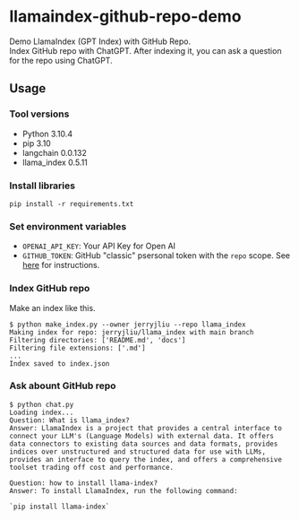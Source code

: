 # llamaindex-github-repo-demo

Demo LlamaIndex (GPT Index) with GitHub Repo.  
Index GitHub repo with ChatGPT. After indexing it, you can ask a question for the repo using ChatGPT.

## Usage

### Tool versions

- Python 3.10.4
- pip 3.10
- langchain 0.0.132
- llama_index 0.5.11

### Install libraries

```
pip install -r requirements.txt
```

### Set environment variables

- `OPENAI_API_KEY`: Your API Key for Open AI
- `GITHUB_TOKEN`: GitHub "classic" psersonal token with the `repo` scope. See [here](https://docs.github.com/en/authentication/keeping-your-account-and-data-secure/creating-a-personal-access-token) for instructions.

### Index GitHub repo

Make an index like this.

```
$ python make_index.py --owner jerryjliu --repo llama_index
Making index for repo: jerryjliu/llama_index with main branch
Filtering directories: ['README.md', 'docs']
Filtering file extensions: ['.md']
...
Index saved to index.json
```

### Ask abount GitHub repo

```
$ python chat.py
Loading index...
Question: What is llama_index?
Answer: LlamaIndex is a project that provides a central interface to connect your LLM's (Language Models) with external data. It offers data connectors to existing data sources and data formats, provides indices over unstructured and structured data for use with LLMs, provides an interface to query the index, and offers a comprehensive toolset trading off cost and performance.

Question: how to install llama-index?                   
Answer: To install LlamaIndex, run the following command: 

`pip install llama-index`
```
